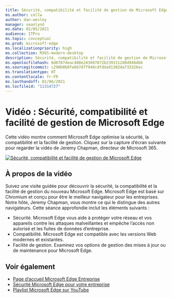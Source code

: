 ```yaml
---
title: Sécurité, compatibilité et facilité de gestion de Microsoft Edge
ms.author: collw
author: dan-wesley
manager: seanlynd
ms.date: 02/05/2021
audience: ITPro
ms.topic: conceptual
ms.prod: microsoft-edge
ms.localizationpriority: high
ms.collection: M365-modern-desktop
description: Sécurité, compatibilité et facilité de gestion de Microsoft Edge
ms.openlocfilehash: 6d0787deac408e243697872b2393112d0d946dbb
ms.sourcegitcommit: c290b0b0fa6b7d7f94dcdfdda91302da733326ec
ms.translationtype: HT
ms.contentlocale: fr-FR
ms.lasthandoff: 02/06/2021
ms.locfileid: "11314727"
---
```

# Vidéo : Sécurité, compatibilité et facilité de gestion de Microsoft Edge

Cette vidéo montre comment Microsoft Edge optimise la sécurité, la compatibilité et la facilité de gestion. Cliquez sur la capture d’écran suivante pour regarder la vidéo de Jeremy Chapman, directeur de Microsoft 365.

[![Sécurité, compatibilité et facilité de gestion de Microsoft Edge](media/microsoft-edge-video-security-compatibility-manageability/0.png)](http://www.youtube.com/watch?v=uMmh_gNaM4I "Microsoft Edge security, compatibility, and manageability")

## À propos de la vidéo

Suivez une visite guidée pour découvrir la sécurité, la compatibilité et la facilité de gestion du nouveau Microsoft Edge. Microsoft Edge est basé sur Chromium et conçu pour être le meilleur navigateur pour les entreprises. Notre hôte, Jeremy Chapman, vous montre ce qui le distingue des autres navigateurs. Cette séance approfondie inclut les éléments suivants :

- Sécurité. Microsoft Edge vous aide à protéger votre réseau et vos appareils contre les attaques malveillantes et empêche l’accès non autorisé et les fuites de données d’entreprise.
- Compatibilité. Microsoft Edge est compatible avec les versions Web modernes et existantes.
- Facilité de gestion. Examinez vos options de gestion des mises à jour ou de maintenance pour Microsoft Edge.

## Voir également

- [Page d’accueil Microsoft Edge Entreprise](https://aka.ms/EdgeEnterprise)
- [Sécurité Microsoft Edge pour votre entreprise](ms-edge-security-for-business.md)
- [Playlist Microsoft Edge sur YouTube](https://www.youtube.com/playlist?list=PLXtHYVsvn_b-uXh1tMeYpT-0iD8tD3tFy)